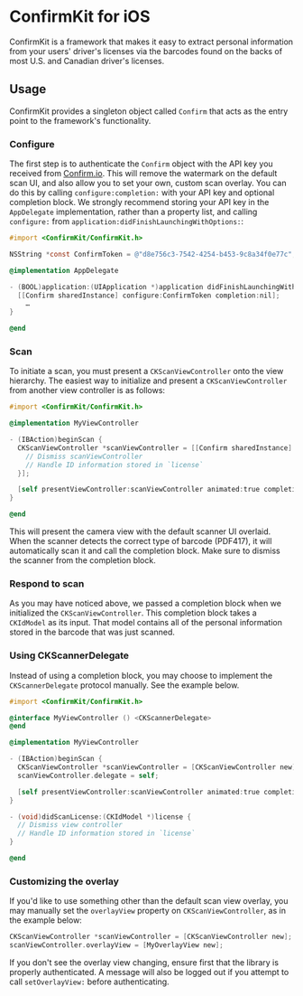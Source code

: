 # ConfirmKit for iOS

ConfirmKit is a framework that makes it easy to extract personal information from your users' driver's licenses via the barcodes found on the backs of most U.S. and Canadian driver's licenses.

## Usage

ConfirmKit provides a singleton object called `Confirm` that acts as the entry point to the framework's functionality.

### Configure

The first step is to authenticate the `Confirm` object with the API key you received from [Confirm.io](http://confirm.io/). This will remove the watermark on the default scan UI, and also allow you to set your own, custom scan overlay. You can do this by calling `configure:completion:` with your API key and optional completion block. We strongly recommend storing your API key in the `AppDelegate` implementation, rather than a property list, and calling `configure:` from `application:didFinishLaunchingWithOptions:`:

```objective-c
#import <ConfirmKit/ConfirmKit.h>

NSString *const ConfirmToken = @"d8e756c3-7542-4254-b453-9c8a34f0e77c";

@implementation AppDelegate

- (BOOL)application:(UIApplication *)application didFinishLaunchingWithOptions:(NSDictionary *)launchOptions {
  [[Confirm sharedInstance] configure:ConfirmToken completion:nil];
    …
}

@end
```

### Scan

To initiate a scan, you must present a `CKScanViewController` onto the view hierarchy. The easiest way to initialize and present a `CKScanViewController` from another view controller is as follows:

```objective-c
#import <ConfirmKit/ConfirmKit.h>

@implementation MyViewController

- (IBAction)beginScan {
  CKScanViewController *scanViewController = [[Confirm sharedInstance] scanLicenseWithCompletion:^(CKIdModel *license) {
    // Dismiss scanViewController
    // Handle ID information stored in `license`
  }];

  [self presentViewController:scanViewController animated:true completion:nil];
}

@end
```

This will present the camera view with the default scanner UI overlaid. When the scanner detects the correct type of barcode (PDF417), it will automatically scan it and call the completion block. Make sure to dismiss the scanner from the completion block.

### Respond to scan

As you may have noticed above, we passed a completion block when we initialized the `CKScanViewController`. This completion block takes a `CKIdModel` as its input. That model contains all of the personal information stored in the barcode that was just scanned.

### Using CKScannerDelegate

Instead of using a completion block, you may choose to implement the `CKScannerDelegate` protocol manually. See the example below. 

```objective-c
#import <ConfirmKit/ConfirmKit.h>

@interface MyViewController () <CKScannerDelegate>
@end

@implementation MyViewController

- (IBAction)beginScan {
  CKScanViewController *scanViewController = [CKScanViewController new];
  scanViewController.delegate = self;

  [self presentViewController:scanViewController animated:true completion:nil];
}

- (void)didScanLicense:(CKIdModel *)license {
  // Dismiss view controller
  // Handle ID information stored in `license`
}

@end
```

### Customizing the overlay

If you'd like to use something other than the default scan view overlay, you may manually set the `overlayView` property on `CKScanViewController`, as in the example below:

```objective-c
CKScanViewController *scanViewController = [CKScanViewController new];
scanViewController.overlayView = [MyOverlayView new];
```

If you don't see the overlay view changing, ensure first that the library is properly authenticated. A message will also be logged out if you attempt to call `setOverlayView:` before authenticating.
